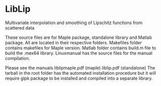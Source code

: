 # LibLip
Multivariate interpolation and smoothing of Lipschitz functions from scattered data

These source files are for Maple package, standalone library and Matlab package. All are located in their respective folders. Makefiles folder contains makefiles for Maple version. Matlab folder contains build.m file to build the .mex64 library. Linuxmanual has the source files for the manual compilation.

Please see the manuals liblipmaple.pdf (maple) liblip.pdf (standalone)
The tarball in the root folder has the automated installation procedure but it will require glpk package to be installed and compiled into a separate library.
